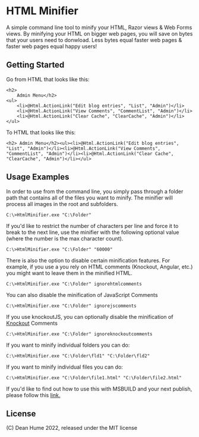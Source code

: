 HTML Minifier
=============

A simple command line tool to minify your HTML, Razor views & Web Forms views. By minifying your HTML on bigger web pages,
you will save on bytes that your users need to donwload. Less bytes equal faster web pages & faster web pages equal happy users!

## Getting Started

Go from HTML that looks like this:

    <h2>
        Admin Menu</h2>
    <ul>
        <li>@Html.ActionLink("Edit blog entries", "List", "Admin")</li>
        <li>@Html.ActionLink("View Comments", "CommentList", "Admin")</li>
        <li>@Html.ActionLink("Clear Cache", "ClearCache", "Admin")</li>
    </ul>

To HTML that looks like this:

    <h2> Admin Menu</h2><ul><li>@Html.ActionLink("Edit blog entries", "List", "Admin")</li><li>@Html.ActionLink("View Comments", "CommentList", "Admin")</li><li>@Html.ActionLink("Clear Cache", "ClearCache", "Admin")</li></ul>

## Usage Examples

In order to use from the command line, you simply pass through a folder path that contains all of the files you want to minify. The minifier will process all images in the root and subfolders.

    C:\>HtmlMinifier.exe "C:\Folder"

If you'd like to restrict the number of characters per line and force it to break to the next line, use the minifier with the following optional value (where the number is the max character count).

    C:\>HtmlMinifier.exe "C:\Folder" "60000"

There is also the option to disable certain minification features. For example, if you use a you rely on HTML comments (Knockout, Angular, etc.) you might want to leave them in the minified HTML.

    C:\>HtmlMinifier.exe "C:\Folder" ignorehtmlcomments

You can also disable the minification of JavaScript Comments

    C:\>HtmlMinifier.exe "C:\Folder" ignorejscomments

If you use knockoutJS, you can optionally disable the minification of [Knockout](http://knockoutjs.com/) Comments

    C:\>HtmlMinifier.exe "C:\Folder" ignoreknockoutcomments

If you want to minify individual folders you can do:

    C:\>HtmlMinifier.exe "C:\Folder\fld1" "C:\Folder\fld2"

If you want to minify individual files you can do:

    C:\>HtmlMinifier.exe "C:\Folder\file1.html" "C:\Folder\file2.html"

If you'd like to find out how to use this with MSBUILD and your next publish, please follow this [link.](http://deanhume.com/Home/BlogPost/a-simple-html-minifier-for-asp-net/2097)

## License

(C) Dean Hume 2022, released under the MIT license

